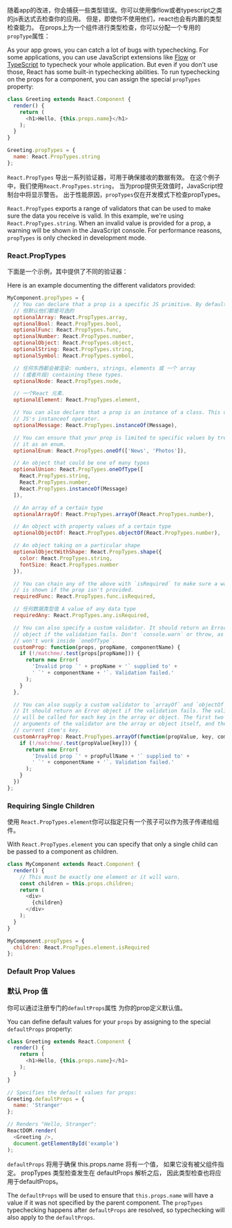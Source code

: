 
随着app的改进，你会捕获一些类型错误。你可以使用像flow或者typescript之类的js表达式去检查你的应用。
但是，即使你不使用他们，react也会有内置的类型检查能力。
在props上为一个组件进行类型检查，你可以分配一个专用的 `propType`属性：

As your app grows, you can catch a lot of bugs with typechecking. For some applications, you can use JavaScript extensions like [Flow](https://flowtype.org/) or [TypeScript](https://www.typescriptlang.org/) to typecheck your whole application. But even if you don't use those, React has some built-in typechecking abilities. To run typechecking on the props for a component, you can assign the special `propTypes` property:

```javascript
class Greeting extends React.Component {
  render() {
    return (
      <h1>Hello, {this.props.name}</h1>
    );
  }
}

Greeting.propTypes = {
  name: React.PropTypes.string
};
```
`React.PropTypes`  导出一系列验证器，可用于确保接收的数据有效。 
在这个例子中，我们使用`React.PropTypes.string`，
 当为prop提供无效值时，JavaScript控制台中将显示警告。
 出于性能原因，`propTypes`仅在开发模式下检查propTypes。
 
`React.PropTypes` exports a range of validators that can be used to make sure the data you receive is valid. In this example, we're using `React.PropTypes.string`. When an invalid value is provided for a prop, a warning will be shown in the JavaScript console. For performance reasons, `propTypes` is only checked in development mode.

### React.PropTypes

下面是一个示例，其中提供了不同的验证器：

Here is an example documenting the different validators provided:

```javascript
MyComponent.propTypes = {
  // You can declare that a prop is a specific JS primitive. By default, these
  // 但默认他们都是可选的
  optionalArray: React.PropTypes.array,
  optionalBool: React.PropTypes.bool,
  optionalFunc: React.PropTypes.func,
  optionalNumber: React.PropTypes.number,
  optionalObject: React.PropTypes.object,
  optionalString: React.PropTypes.string,
  optionalSymbol: React.PropTypes.symbol,

  // 任何东西都会被渲染: numbers, strings, elements 或 一个 array
  // (或者片段) containing these types.
  optionalNode: React.PropTypes.node,

  // 一个React 元素.
  optionalElement: React.PropTypes.element,

  // You can also declare that a prop is an instance of a class. This uses
  // JS's instanceof operator.
  optionalMessage: React.PropTypes.instanceOf(Message),

  // You can ensure that your prop is limited to specific values by treating
  // it as an enum.
  optionalEnum: React.PropTypes.oneOf(['News', 'Photos']),

  // An object that could be one of many types
  optionalUnion: React.PropTypes.oneOfType([
    React.PropTypes.string,
    React.PropTypes.number,
    React.PropTypes.instanceOf(Message)
  ]),

  // An array of a certain type
  optionalArrayOf: React.PropTypes.arrayOf(React.PropTypes.number),

  // An object with property values of a certain type
  optionalObjectOf: React.PropTypes.objectOf(React.PropTypes.number),

  // An object taking on a particular shape
  optionalObjectWithShape: React.PropTypes.shape({
    color: React.PropTypes.string,
    fontSize: React.PropTypes.number
  }),

  // You can chain any of the above with `isRequired` to make sure a warning
  // is shown if the prop isn't provided.
  requiredFunc: React.PropTypes.func.isRequired,

  // 任何数据类型值 A value of any data type
  requiredAny: React.PropTypes.any.isRequired,

  // You can also specify a custom validator. It should return an Error
  // object if the validation fails. Don't `console.warn` or throw, as this
  // won't work inside `oneOfType`.
  customProp: function(props, propName, componentName) {
    if (!/matchme/.test(props[propName])) {
      return new Error(
        'Invalid prop `' + propName + '` supplied to' +
        ' `' + componentName + '`. Validation failed.'
      );
    }
  },

  // You can also supply a custom validator to `arrayOf` and `objectOf`.
  // It should return an Error object if the validation fails. The validator
  // will be called for each key in the array or object. The first two
  // arguments of the validator are the array or object itself, and the
  // current item's key.
  customArrayProp: React.PropTypes.arrayOf(function(propValue, key, componentName, location, propFullName) {
    if (!/matchme/.test(propValue[key])) {
      return new Error(
        'Invalid prop `' + propFullName + '` supplied to' +
        ' `' + componentName + '`. Validation failed.'
      );
    }
  })
};
```

### Requiring Single Children

使用 `React.PropTypes.element`你可以指定只有一个孩子可以作为孩子传递给组件。

With `React.PropTypes.element` you can specify that only a single child can be passed to a component as children.

```javascript
class MyComponent extends React.Component {
  render() {
    // This must be exactly one element or it will warn.
    const children = this.props.children;
    return (
      <div>
        {children}
      </div>
    );
  }
}

MyComponent.propTypes = {
  children: React.PropTypes.element.isRequired
};
```

### Default Prop Values
### 默认 Prop 值

你可以通过注册专门的`defaultProps`属性 为你的prop定义默认值。

You can define default values for your `props` by assigning to the special `defaultProps` property:

```javascript
class Greeting extends React.Component {
  render() {
    return (
      <h1>Hello, {this.props.name}</h1>
    );
  }
}

// Specifies the default values for props:
Greeting.defaultProps = {
  name: 'Stranger'
};

// Renders "Hello, Stranger":
ReactDOM.render(
  <Greeting />,
  document.getElementById('example')
);
```

 `defaultProps` 将用于确保 this.props.name 将有一个值，
 如果它没有被父组件指定。 propTypes 类型检查发生在 defaultProps 解析之后，
 因此类型检查也将应用于defaultProps。

The `defaultProps` will be used to ensure that `this.props.name` will have a value if it was not specified by the parent component. The `propTypes` typechecking happens after `defaultProps` are resolved, so typechecking will also apply to the `defaultProps`.
